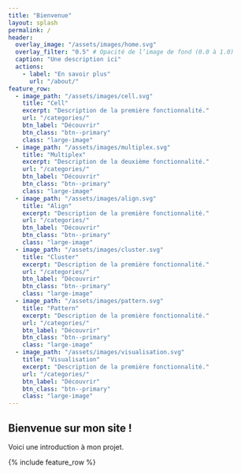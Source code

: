 ```yaml
---
title: "Bienvenue"
layout: splash
permalink: /
header:
  overlay_image: "/assets/images/home.svg"
  overlay_filter: "0.5" # Opacité de l’image de fond (0.0 à 1.0)
  caption: "Une description ici"
  actions:
    - label: "En savoir plus"
      url: "/about/"
feature_row:
  - image_path: "/assets/images/cell.svg"
    title: "Cell"
    excerpt: "Description de la première fonctionnalité."
    url: "/categories/"
    btn_label: "Découvrir"
    btn_class: "btn--primary"
    class: "large-image"
  - image_path: "/assets/images/multiplex.svg"
    title: "Multiplex"
    excerpt: "Description de la deuxième fonctionnalité."
    url: "/categories/"
    btn_label: "Découvrir"
    btn_class: "btn--primary"
    class: "large-image"
  - image_path: "/assets/images/align.svg"
    title: "Align"
    excerpt: "Description de la première fonctionnalité."
    url: "/categories/"
    btn_label: "Découvrir"
    btn_class: "btn--primary"
    class: "large-image"
  - image_path: "/assets/images/cluster.svg"
    title: "Cluster"
    excerpt: "Description de la première fonctionnalité."
    url: "/categories/"
    btn_label: "Découvrir"
    btn_class: "btn--primary"
    class: "large-image"
  - image_path: "/assets/images/pattern.svg"
    title: "Pattern"
    excerpt: "Description de la première fonctionnalité."
    url: "/categories/"
    btn_label: "Découvrir"
    btn_class: "btn--primary"
    class: "large-image"
  - image_path: "/assets/images/visualisation.svg"
    title: "Visualisation"
    excerpt: "Description de la première fonctionnalité."
    url: "/categories/"
    btn_label: "Découvrir"
    btn_class: "btn--primary"
    class: "large-image"
---
```


## Bienvenue sur mon site !
Voici une introduction à mon projet.

{% include feature_row %}